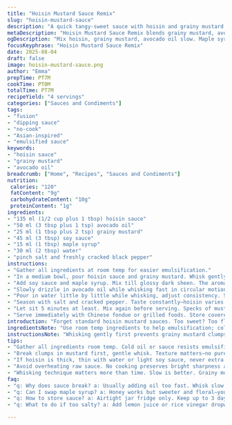 ```yaml
---
title: "Hoisin Mustard Sauce Remix"
slug: "hoisin-mustard-sauce"
description: "A quick tangy-sweet sauce with hoisin and grainy mustard base, perfect for dipping or drizzling. Uses avocado oil instead of canola for a richer mouthfeel and swaps honey for maple syrup for earthiness. Includes soy sauce for umami depth. Mixed wet, no cooking needed—just whisk to emulsify. Salt and pepper adjust sharpness. Classic meets rustic grainy texture. Great with Asian fondue, grilled meats, or roasted veggies. Keeps well chilled, thickens slightly overnight. Whip up fast, check aroma for balance before serving. Visual: darker gloss, speckled with mustard seeds. Taste sharp but rounded, sweet-savory balance is key."
metaDescription: "Hoisin Mustard Sauce Remix blends grainy mustard, avocado oil, soy, and maple syrup. Whisk slow, rest for gloss. Rustic texture for dipping or drizzling."
ogDescription: "Mix hoisin, grainy mustard, avocado oil slow. Maple syrup adds earthiness. Rest 5 min. Glossy, speckled sauce for dipping meats or veggies."
focusKeyphrase: "Hoisin Mustard Sauce Remix"
date: 2025-08-04
draft: false
image: hoisin-mustard-sauce.png
author: "Emma"
prepTime: PT7M
cookTime: PT0M
totalTime: PT7M
recipeYield: "4 servings"
categories: ["Sauces and Condiments"]
tags:
- "fusion"
- "dipping sauce"
- "no-cook"
- "Asian-inspired"
- "emulsified sauce"
keywords:
- "hoisin sauce"
- "grainy mustard"
- "avocado oil"
breadcrumb: ["Home", "Recipes", "Sauces and Condiments"]
nutrition: 
 calories: "120"
 fatContent: "9g"
 carbohydrateContent: "10g"
 proteinContent: "1g"
ingredients:
- "135 ml (1/2 cup plus 1 tbsp) hoisin sauce"
- "50 ml (3 tbsp plus 1 tsp) avocado oil"
- "25 ml (1 tbsp plus 2 tsp) grainy mustard"
- "45 ml (3 tbsp) soy sauce"
- "15 ml (1 tbsp) maple syrup"
- "30 ml (2 tbsp) water"
- "pinch salt and freshly cracked black pepper"
instructions:
- "Gather all ingredients at room temp for easier emulsification."
- "In a medium bowl, pour hoisin sauce and grainy mustard. Whisk gently just to combine — breaks clumps without losing texture."
- "Add soy sauce and maple syrup. Mix till glossy dark sheen. The aroma should hit sweet umami."
- "Slowly drizzle in avocado oil while whisking fast in circular motion to emulsify. You want a velvety texture, not oily separation."
- "Pour in water little by little while whisking, adjust consistency. Should coat the back of a spoon but flow easily."
- "Season with salt and cracked pepper. Taste constantly—hoisin varies in saltiness; adjust accordingly."
- "Let sit 5 minutes at least. Mix again before serving. Specks of mustard grain and glossy swirls should be visible."
- "Serve immediately with Chinese fondue or grilled foods. Store covered in fridge up to 3 days; bring to room temp before use."
introduction: "Forget standard hoisin mustard sauces. Too sweet? Too flat? Me, I learned the hard way with sticky globs that never quite married. Swapping standard canola oil with avocado oil made it silky, richer—not that dull thin slick you get from bland oils. And soy sauce, that extra umami hit, deepened it beyond surface sweetness. Maple syrup, not honey, nailed the earthier notes I crave. It’s about complexity, balance. Texture matters: grainy mustard gives little bursts of tang, no puree smoothness. Whisking slowly, gradually, that’s how you avoid breakup; a rushed pour and the sauce splits, greases drip apart, ugly. I let it rest, watching how it thickens, settles, flavors meld. Visual cues like a glistening dark caramel gloss tell you when it's singing. Matching it with Chinese fondue in sauté? Magic—plays off meat, veggies, broth. Easy, quick, if you know what to watch for—sounds, aromas, gloss, coat on spoon. Transform ordinary dipping into something nuanced and layered."
ingredientsNote: "Use room temp ingredients to help emulsification; cold sauces or oils resist mixing and separate quickly. Avocado oil pairs well for its mild buttery notes, replacing neutral canola that feels thinner. Grainy mustard over Dijon adds inviting texture complexity but can be swapped for coarse wholeseed for crunchier bursts. Maple syrup lends earthier, less floral sweetness compared to honey—great for wintery or savory uses. Soy sauce replaces some salt, boosting savory depth; tamari for gluten-free but watch sodium levels. Water controls thickness: add slowly until it’s just loose enough to drizzle without running off like water. Adjust salt last—hoisin, soy vary in saltiness between brands. Black pepper cracked fresh is key; powdered dulls flavor. Keep substitutions handy: if hoisin’s too thick, thin with a bit more water or light soy sauce, not more oil; too sweet? Add lemon juice or rice vinegar dropwise to balance."
instructionsNote: "Whisking gently first prevents grainy mustard clumps but preserves texture. Emulsify slowly adding oil drop-by-drop—fast oil addition breaks emulsion, you’ll see oily droplets separate. Once oil fully incorporated, add water cautiously—too much makes it watery, too little thick and pasty. Stirring constantly ensures even texture. Salt and pepper last, because hoisin and soy sauce contribute variable salt loads; toss too early and flavors mask themselves. Let sauce rest for at least 5 minutes to marry flavors—eyes on surface gloss and tactile feedback on spoon coating. Sauce should coat but still drip with viscosity—if too thick, stir in a bit more water or citrus juice. Common mistake: overheating or cooking the sauce; it’s raw, preserves brightness and fresh sharpness—not cooked down or simmered. Store refrigerated in airtight jar; chill firms it slightly, bring back to room temp before using for best flow. Use whisk or fork to remix quickly if separation occurs over time. Trust your nose and fingers: aromas darken with time, texture firms, adjust before use."
tips:
- "Gather all ingredients room temp. Cold oil or sauce resists emulsification, breaks fast. Whisking slow, circular motions are key. Add avocado oil dropwise. Fast pouring splits sauce; see oily droplets separate. Resting five minutes thickens, flavors meld. Watch gloss on surface, dark caramel hue signals readiness. Grainy mustard clumps break if whisk too hard early; start gentle. Water adds control. Add little. Adjust so sauce coats but still drips, not watery. Salt last; hoisin and soy vary salt. Fresh cracked pepper brightens, powders dull it. Keep lemon juice or rice vinegar ready for tweaking sweetness or salt."
- "Break clumps in mustard first, gentle whisk. Texture matters—no puree smoothness here. Oil swirls show if emulsified or not. Too quick, sauce splits. Use a fork or balloon whisk for better air incorporation, swirl continuously. Drizzling oil slowly; key step. Add soy and maple syrup after initial mix for glossy sheen and aroma. Smell test: sweet umami should hit distinct. Don’t rush water addition; texture goes from too thick to runny fast. Toss salt and pepper at the end. Rest sauce to let taste marry. Visual cues better than timers here. Thickened sauce glistens, coats spoon evenly, speckled with mustard grains."
- "If hoisin is thick, thin with water or light soy sauce, never extra oil; oil balance ruins texture fast. Maple syrup substitution honey; earthier maple more stable, less floral. Grainy mustard swaps: coarse whole seed mustard for crunchier bursts. Soy sauce alternatives: tamari gluten-free but watch salt. For saltiness issues adjust lemon juice or rice vinegar dropwise; acidic cuts sweetness. If sauce splits, remix fast with whisk or fork. Stored in airtight jar refrigerated, use within 3 days. Bring to room temp before serving to loosen texture if too thick or pasty. Whisk again before use for consistency."
- "Avoid overheating raw sauce. No cooking preserves bright sharpness and fresh tang. Over-mixing or fast oil addition breaks emulsion; visible oily droplets separate quickly. Texture changes fast. Watch for glossy, thickened look, tactile feedback on spoon. Sauce should cling but drip easily. Specks of mustard grain stay visible, don’t lose rustic feel. Visual gloss deeper dark caramel not shiny smooth. Add water slowly. Multiple small additions better than splash. Resting helps flavors settle and sauce firm up slightly. Salt adjusts last because hoisin and soy salt varies. Fresh cracked pepper at the end accentuates flavors."
- "Whisking technique matters more than time. Slow is better. Grainy mustard flavor bursts; coarse mustard for crunchier version. Avocado oil preferred for mild buttery note; prevents thin slick feel found in canola. Maple syrup earthier than honey, less floral, blends well savory layers. Keep substitutions handy; lemon juice or rice vinegar for acidity balance or too sweet. Rest sauce before use, gloss signals. Use sounds and aromas – slow whisking makes quiet tough sauce; fast whisk causes oils to break apart, sizzle of oil separate. Visual cues key – darker gloss, speckled with mustard grain. Season carefully; hoisin salt differs."
faq:
- "q: Why does sauce break? a: Usually adding oil too fast. Whisk slow circular. Oil drips separate if rushed. Start gentle. Add dropwise. Cool ingredients help emulsify; cold resists mixing. Stir constantly, watch texture change. Don’t panic, remix quick with fork fixes usually."
- "q: Can I swap maple syrup? a: Honey works but sweeter and floral—you lose earthiness. Agave or brown rice syrup okay too but flavor less deep. Syrup controls sweetness and viscosity; adjust carefully. Lemon juice or vinegar add brightness if too sweet. Maple better for balance, stability."
- "q: How to store sauce? a: Airtight jar fridge only. Keep up to 3 days max. Sauce thickens overnight; bring to room temp before serving to loosen. Whisk before use if separated or thick. Avoid leaving out long — no preservatives here. Make fresh batch if off smell or texture."
- "q: What to do if too salty? a: Add lemon juice or rice vinegar dropwise to cut saltiness, bring balance. Also add water slowly for dilution but don’t overwater—lose texture. Maple syrup adds earthiness that masks salt. Check soy and hoisin brand salt levels before mixing; adjust salt last after tasting."

---
```

